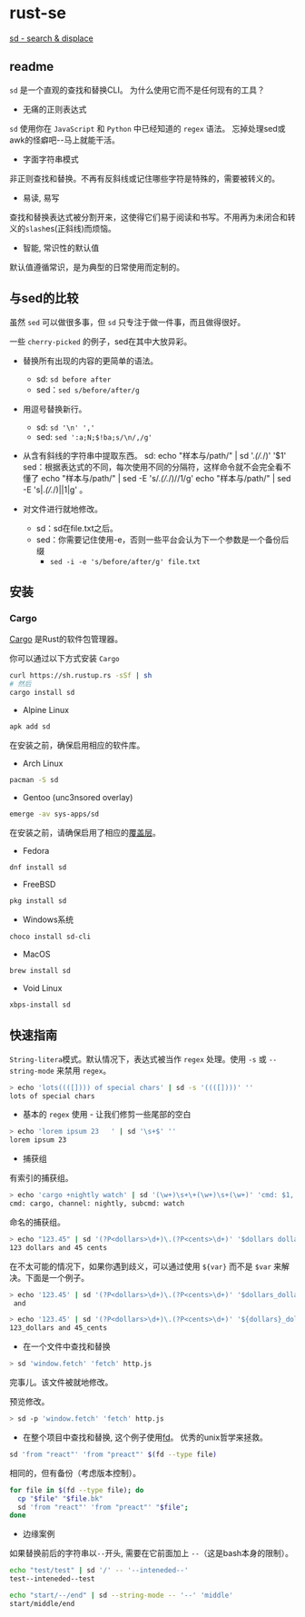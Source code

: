 # rust-se

[sd - search & displace](https://github.com/chmln/sd)

## readme

`sd` 是一个直观的查找和替换CLI。
为什么使用它而不是任何现有的工具？

+ 无痛的正则表达式

`sd` 使用你在 `JavaScript` 和 `Python` 中已经知道的 `regex` 语法。
忘掉处理sed或awk的怪癖吧--马上就能干活。

+ 字面字符串模式

非正则查找和替换。不再有反斜线或记住哪些字符是特殊的，需要被转义的。

+ 易读, 易写

查找和替换表达式被分割开来，这使得它们易于阅读和书写。不用再为未闭合和转义的`slash`es(正斜线)而烦恼。

+ 智能, 常识性的默认值

默认值遵循常识，是为典型的日常使用而定制的。

## 与sed的比较

虽然 `sed` 可以做很多事，但 `sd` 只专注于做一件事，而且做得很好。

一些 `cherry-picked` 的例子，sed在其中大放异彩。

+ 替换所有出现的内容的更简单的语法。
    + sd: `sd before after`
    + sed：`sed s/before/after/g`

+ 用逗号替换新行。
    + sd: `sd '\n' ','`
    + sed: `sed ':a;N;$!ba;s/\n/,/g'`

+ 从含有斜线的字符串中提取东西。
        sd: echo "样本与/path/" | sd '.*(/.*/)' '$1'
        sed：根据表达式的不同，每次使用不同的分隔符，这样命令就不会完全看不懂了
            echo "样本与/path/" | sed -E 's/.*(/.*\/)//1/g'
            echo "样本与/path/" | sed -E 's|.*(/.*/)||1|g' 。
+ 对文件进行就地修改。
    + sd：sd在file.txt之后。
    + sed：你需要记住使用-e，否则一些平台会认为下一个参数是一个备份后缀
        + `sed -i -e 's/before/after/g' file.txt`

## 安装

### Cargo

[Cargo]: https://doc.rust-lang.org/cargo/getting-started/installation.html

[Cargo][] 是Rust的软件包管理器。

你可以通过以下方式安装 `Cargo`

```bash
curl https://sh.rustup.rs -sSf | sh
# 然后
cargo install sd
```

+ Alpine Linux

```bash
apk add sd
```

在安装之前，确保启用相应的软件库。

+ Arch Linux

```bash
pacman -S sd
```

+ Gentoo (unc3nsored overlay)

```bash
emerge -av sys-apps/sd
```

在安装之前，请确保启用了相应的[覆盖层](https://github.com/xxc3nsoredxx/unc3nsored)。

+ Fedora

```bash
dnf install sd
```

+ FreeBSD

```bash
pkg install sd
```

+ Windows系统

```bash
choco install sd-cli
```

+ MacOS 

```bash
brew install sd
```

+ Void Linux

```bash
xbps-install sd
```

## 快速指南

`String-litera`模式。默认情况下，表达式被当作 `regex` 处理。使用 `-s` 或 `--string-mode` 来禁用 `regex`。

```bash
> echo 'lots((([]))) of special chars' | sd -s '((([])))' ''
lots of special chars
```

+ 基本的 `regex` 使用 - 让我们修剪一些尾部的空白

```bash
> echo 'lorem ipsum 23   ' | sd '\s+$' ''
lorem ipsum 23
```

+ 捕获组

有索引的捕获组。

```bash
> echo 'cargo +nightly watch' | sd '(\w+)\s+\+(\w+)\s+(\w+)' 'cmd: $1, channel: $2, subcmd: $3'
cmd: cargo, channel: nightly, subcmd: watch
```

命名的捕获组。

```bash
> echo "123.45" | sd '(?P<dollars>\d+)\.(?P<cents>\d+)' '$dollars dollars and $cents cents'
123 dollars and 45 cents
```

在不太可能的情况下，如果你遇到歧义，可以通过使用 `${var}` 而不是 `$var` 来解决。下面是一个例子。

```bash
> echo '123.45' | sd '(?P<dollars>\d+)\.(?P<cents>\d+)' '$dollars_dollars and $cents_cents'
 and 

> echo '123.45' | sd '(?P<dollars>\d+)\.(?P<cents>\d+)' '${dollars}_dollars and ${cents}_cents'
123_dollars and 45_cents
```

+ 在一个文件中查找和替换

```bash
> sd 'window.fetch' 'fetch' http.js
```

完事儿。该文件被就地修改。

预览修改。

```bash
> sd -p 'window.fetch' 'fetch' http.js 
```

+ 在整个项目中查找和替换, 这个例子使用[fd](https://github.com/sharkdp/fd)。
优秀的unix哲学来拯救。

```bash
sd 'from "react"' 'from "preact"' $(fd --type file)
```

相同的，但有备份（考虑版本控制）。

```bash
for file in $(fd --type file); do
  cp "$file" "$file.bk"
  sd 'from "react"' 'from "preact"' "$file"; 
done
```

+ 边缘案例

如果替换前后的字符串以`--`开头, 需要在它前面加上 `--`（这是bash本身的限制）。

```bash
echo "test/test" | sd '/' -- '--inteneded--'
test--inteneded--test

echo "start/--/end" | sd --string-mode -- '--' 'middle'
start/middle/end
```
